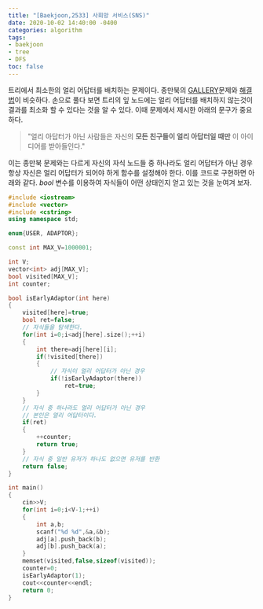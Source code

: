 ```yaml
---
title: "[Baekjoon,2533] 사회망 서비스(SNS)"
date: 2020-10-02 14:40:00 -0400
categories: algorithm 
tags:
- baekjoon 
- tree 
- DFS 
toc: false
---
```


트리에서 최소한의 얼리 어답터를 배치하는 문제이다. 
종만북의 [GALLERY](https://www.algospot.com/judge/problem/read/GALLERY)문제와 [해결 법](https://github.com/jja08111/algorithm/tree/master/algospot/GALLERY)이 비슷하다. 
손으로 풀다 보면 트리의 잎 노드에는 얼리 어답터를 배치하지 않는것이 결과를 최소화 할 수 있다는 것을 알 수 있다. 
이때 문제에서 제시한 아래의 문구가 중요하다. 

> "얼리 아답터가 아닌 사람들은 자신의 **모든 친구들이 얼리 아답터일 때만** 이 아이디어를 받아들인다." 

이는 종만북 문제와는 다르게 자신의 자식 노드들 중 하나라도 얼리 어답터가 아닌 경우 항상 자신은 얼리 어답터가 되어야 하게 함수를 설정해야 한다. 
이를 코드로 구현하면 아래와 같다. $bool$ 변수를 이용하여 자식들이 어떤 상태인지 얻고 있는 것을 눈여겨 보자. 

```cpp
#include <iostream>
#include <vector>
#include <cstring>
using namespace std;

enum{USER, ADAPTOR};

const int MAX_V=1000001;

int V;
vector<int> adj[MAX_V];
bool visited[MAX_V];
int counter;

bool isEarlyAdaptor(int here)
{
    visited[here]=true;
    bool ret=false;
    // 자식들을 탐색한다. 
    for(int i=0;i<adj[here].size();++i)
    {
        int there=adj[here][i];
        if(!visited[there])
        {
            // 자식이 얼리 어답터가 아닌 경우 
            if(!isEarlyAdaptor(there))
                ret=true;
        }
    }
    // 자식 중 하나라도 얼리 어답터가 아닌 경우 
    // 본인은 얼리 어답터이다. 
    if(ret)
    {
        ++counter;
        return true;
    }
    // 자식 중 일반 유저가 하나도 없으면 유저를 반환 
    return false;
}

int main()
{
    cin>>V;
    for(int i=0;i<V-1;++i)
    {
        int a,b;
        scanf("%d %d",&a,&b);
        adj[a].push_back(b);
        adj[b].push_back(a);
    }
    memset(visited,false,sizeof(visited));
    counter=0;
    isEarlyAdaptor(1);
    cout<<counter<<endl;
    return 0;
}

```
